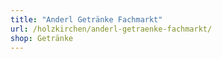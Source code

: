 ```yaml
---
title: "Anderl Getränke Fachmarkt"
url: /holzkirchen/anderl-getraenke-fachmarkt/
shop: Getränke
---
```

